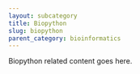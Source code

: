 ```yaml
---
layout: subcategory
title: Biopython
slug: biopython
parent_category: bioinformatics
---
```


Biopython related content goes here.
